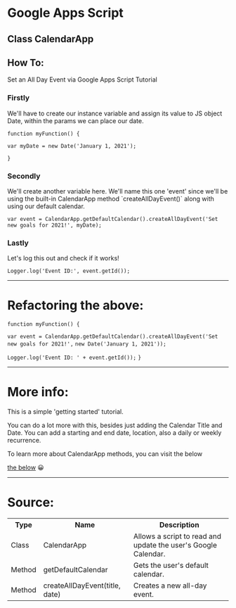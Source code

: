 <h1>Google Apps Script</h1>
<h2>Class CalendarApp</h2>

<h2>How To:</h2><p> Set an All Day Event via Google Apps Script Tutorial</p>

<h3>Firstly</h3>
We'll have to create our instance variable and assign its value to JS object Date, within the params we can place our date.

`function myFunction() {`

  `var myDate = new Date('January 1, 2021');`
  
`}`

<h3>Secondly</h3>
We'll create another variable here. We'll name this one 'event' since we'll be using the built-in CalendarApp method `createAllDayEvent()`
along with using our default calendar.

`var event = CalendarApp.getDefaultCalendar().createAllDayEvent('Set new goals for 2021!', myDate);`

<h3>Lastly</h3>
Let's log this out and check if it works!

`Logger.log('Event ID:', event.getId());`
<hr>

<h1>Refactoring the above:</h1>

`function myFunction() {`

  `var event = CalendarApp.getDefaultCalendar().createAllDayEvent('Set new goals for 2021!',`
  `new Date('January 1, 2021'));`
  
  `Logger.log('Event ID: ' + event.getId());`
`}`

<hr>
<h1>More info:</h1>
This is a simple 'getting started' tutorial.

You can do a lot more with this, besides just adding the Calendar Title and Date. You can add a starting and end date, location, 
also a daily or weekly recurrence.

To learn more about CalendarApp methods, you can visit the below

<a href="https://developers.google.com/apps-script/reference/calendar/calendar-app#getDefaultCalendar()">the below</a> 😀 


<hr>
<h1>Source:</h1>
<table>
  <tr>
    <th>Type</th>
    <th>Name</th>
    <th>Description</th>
  </tr>
  <tr>
    <td>Class</td>
    <td>CalendarApp</td>
    <td>Allows a script to read and update the user's Google Calendar.</td>
  </tr>
    <tr>
    <td>Method</td>
    <td>getDefaultCalendar</td>
    <td>Gets the user's default calendar.</td>
  </tr>
    <tr>
    <td>Method</td>
    <td>createAllDayEvent(title, date)</td>
    <td>Creates a new all-day event.</td>
  </tr>
  <tr>
</table>
